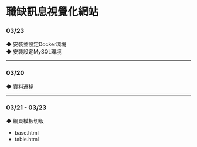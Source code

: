 # 職缺訊息視覺化網站

### 03/23
◆ 安裝並設定Docker環境 </br>
◆ 安裝設定MySQL環境

---

### 03/20
◆ 資料遷移

---

### 03/21 - 03/23
◆ 網頁模板切版
- base.html
- table.html
